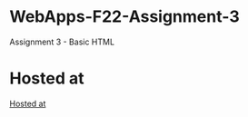 # WebApps-F22-Assignment-3
Assignment 3 - Basic HTML
# Hosted at 
[Hosted at](https://44-563-web-apps-f22.github.io/44563-webapps-assignment-3-s555675/)